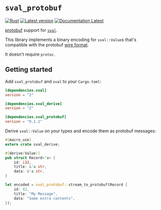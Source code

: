 # `sval_protobuf`

[![Rust](https://github.com/KodrAus/sval_protobuf/workflows/protobuf/badge.svg)](https://github.com/KodrAus/sval_protobuf/actions)
[![Latest version](https://img.shields.io/crates/v/sval_protobuf.svg)](https://crates.io/crates/sval_protobuf)
[![Documentation Latest](https://docs.rs/sval_protobuf/badge.svg)](https://docs.rs/sval_protobuf)

[protobuf](https://protobuf.dev/) support for [`sval`](https://docs.rs/sval/latest/sval/).

This library implements a binary encoding for `sval::Value`s that's compatible with the
protobuf [wire format](https://protobuf.dev/programming-guides/encoding/).

It doesn't require `protoc`.

## Getting started

Add `sval_protobuf` and `sval` to your `Cargo.toml`:

```toml
[dependencies.sval]
version = "2"

[dependencies.sval_derive]
version = "2"

[dependencies.sval_protobuf]
version = "0.1.1"
```

Derive `sval::Value` on your types and encode them as protobuf messages:

```rust
#[macro_use]
extern crate sval_derive;

#[derive(Value)]
pub struct Record<'a> {
    id: i32,
    title: &'a str,
    data: &'a str,
}

let encoded = sval_protobuf::stream_to_protobuf(Record {
    id: 42,
    title: "My Message",
    data: "Some extra contents",
});
```
